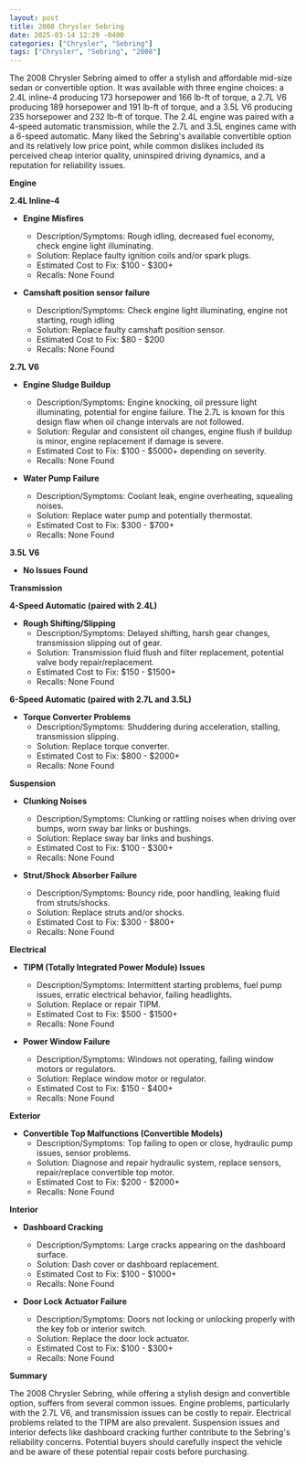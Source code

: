 ```yaml
---
layout: post
title: 2008 Chrysler Sebring
date: 2025-03-14 12:29 -0400
categories: ["Chrysler", "Sebring"]
tags: ["Chrysler", "Sebring", "2008"]
---
```

The 2008 Chrysler Sebring aimed to offer a stylish and affordable mid-size sedan or convertible option. It was available with three engine choices: a 2.4L inline-4 producing 173 horsepower and 166 lb-ft of torque, a 2.7L V6 producing 189 horsepower and 191 lb-ft of torque, and a 3.5L V6 producing 235 horsepower and 232 lb-ft of torque. The 2.4L engine was paired with a 4-speed automatic transmission, while the 2.7L and 3.5L engines came with a 6-speed automatic. Many liked the Sebring's available convertible option and its relatively low price point, while common dislikes included its perceived cheap interior quality, uninspired driving dynamics, and a reputation for reliability issues.

**Engine**

**2.4L Inline-4**

*   **Engine Misfires**
    *   Description/Symptoms: Rough idling, decreased fuel economy, check engine light illuminating.
    *   Solution: Replace faulty ignition coils and/or spark plugs.
    *   Estimated Cost to Fix: $100 - $300+
    *   Recalls: None Found

*   **Camshaft position sensor failure**
    *   Description/Symptoms: Check engine light illuminating, engine not starting, rough idling
    *   Solution: Replace faulty camshaft position sensor.
    *   Estimated Cost to Fix: $80 - $200
    *   Recalls: None Found

**2.7L V6**

*   **Engine Sludge Buildup**
    *   Description/Symptoms: Engine knocking, oil pressure light illuminating, potential for engine failure. The 2.7L is known for this design flaw when oil change intervals are not followed.
    *   Solution: Regular and consistent oil changes, engine flush if buildup is minor, engine replacement if damage is severe.
    *   Estimated Cost to Fix: $100 - $5000+ depending on severity.
    *   Recalls: None Found

*   **Water Pump Failure**
    *   Description/Symptoms: Coolant leak, engine overheating, squealing noises.
    *   Solution: Replace water pump and potentially thermostat.
    *   Estimated Cost to Fix: $300 - $700+
    *   Recalls: None Found

**3.5L V6**

*   **No Issues Found**

**Transmission**

**4-Speed Automatic (paired with 2.4L)**

*   **Rough Shifting/Slipping**
    *   Description/Symptoms: Delayed shifting, harsh gear changes, transmission slipping out of gear.
    *   Solution: Transmission fluid flush and filter replacement, potential valve body repair/replacement.
    *   Estimated Cost to Fix: $150 - $1500+
    *   Recalls: None Found

**6-Speed Automatic (paired with 2.7L and 3.5L)**

*   **Torque Converter Problems**
    *   Description/Symptoms: Shuddering during acceleration, stalling, transmission slipping.
    *   Solution: Replace torque converter.
    *   Estimated Cost to Fix: $800 - $2000+
    *   Recalls: None Found

**Suspension**

*   **Clunking Noises**
    *   Description/Symptoms: Clunking or rattling noises when driving over bumps, worn sway bar links or bushings.
    *   Solution: Replace sway bar links and bushings.
    *   Estimated Cost to Fix: $100 - $300+
    *   Recalls: None Found

*   **Strut/Shock Absorber Failure**
    *   Description/Symptoms: Bouncy ride, poor handling, leaking fluid from struts/shocks.
    *   Solution: Replace struts and/or shocks.
    *   Estimated Cost to Fix: $300 - $800+
    *   Recalls: None Found

**Electrical**

*   **TIPM (Totally Integrated Power Module) Issues**
    *   Description/Symptoms: Intermittent starting problems, fuel pump issues, erratic electrical behavior, failing headlights.
    *   Solution: Replace or repair TIPM.
    *   Estimated Cost to Fix: $500 - $1500+
    *   Recalls: None Found

*   **Power Window Failure**
    *   Description/Symptoms: Windows not operating, failing window motors or regulators.
    *   Solution: Replace window motor or regulator.
    *   Estimated Cost to Fix: $150 - $400+
    *   Recalls: None Found

**Exterior**

*   **Convertible Top Malfunctions (Convertible Models)**
    *   Description/Symptoms: Top failing to open or close, hydraulic pump issues, sensor problems.
    *   Solution: Diagnose and repair hydraulic system, replace sensors, repair/replace convertible top motor.
    *   Estimated Cost to Fix: $200 - $2000+
    *   Recalls: None Found

**Interior**

*   **Dashboard Cracking**
    *   Description/Symptoms: Large cracks appearing on the dashboard surface.
    *   Solution: Dash cover or dashboard replacement.
    *   Estimated Cost to Fix: $100 - $1000+
    *   Recalls: None Found

*   **Door Lock Actuator Failure**
    *   Description/Symptoms: Doors not locking or unlocking properly with the key fob or interior switch.
    *   Solution: Replace the door lock actuator.
    *   Estimated Cost to Fix: $100 - $300+
    *   Recalls: None Found

**Summary**

The 2008 Chrysler Sebring, while offering a stylish design and convertible option, suffers from several common issues. Engine problems, particularly with the 2.7L V6, and transmission issues can be costly to repair. Electrical problems related to the TIPM are also prevalent. Suspension issues and interior defects like dashboard cracking further contribute to the Sebring's reliability concerns. Potential buyers should carefully inspect the vehicle and be aware of these potential repair costs before purchasing.

